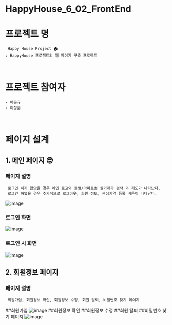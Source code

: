 # HappyHouse_6_02_FrontEnd

# 프로젝트 명
     Happy House Project 🏠
    : HappyHouse 프로젝트의 웹 페이지 구축 프로젝트 

<br>

# 프로젝트 참여자
    - 배문규
    - 이정훈

<br>

# 페이지 설계
## 1. 메인 페이지 😎
### 페이지 설명
     로그인 하지 않았을 경우 메인 로고와 동별/아파트별 실거래가 검색 과 지도가 나타난다.
     로그인 하였을 경우 추가적으로 로그아웃, 회원 정보, 관심지역 등록 버튼이 나타난다.
![image](https://user-images.githubusercontent.com/67899393/131991186-d1ce444a-111f-42e1-a6e3-fa471dad932f.png)

### 로그인 화면
![image](https://user-images.githubusercontent.com/67899393/131991322-50cebe68-3371-4895-bd7f-aab8ed19d664.png)

### 로그인 시 화면
![image](https://user-images.githubusercontent.com/67899393/131991413-de48ea82-960f-40e9-af15-c8077dbeaf55.png)

## 2. 회원정보 페이지
### 페이지 설명
     회원가입, 회원정보 확인, 회원정보 수정, 회원 탈퇴, 비밀번호 찾기 페이지
##회원가입
![image](https://user-images.githubusercontent.com/67899393/131992775-c4b96d8e-eeed-46ba-b766-3441b48d0209.png)
##회원정보 확인
##회원정보 수정
##회원 탈퇴
##비밀번호 찾기 페이지
![image](https://user-images.githubusercontent.com/67899393/131992860-46d2fab2-060a-4cb1-9aff-7ba84e2eb323.png)
